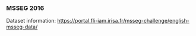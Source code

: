 ### MSSEG 2016
Dataset information: https://portal.fli-iam.irisa.fr/msseg-challenge/english-msseg-data/